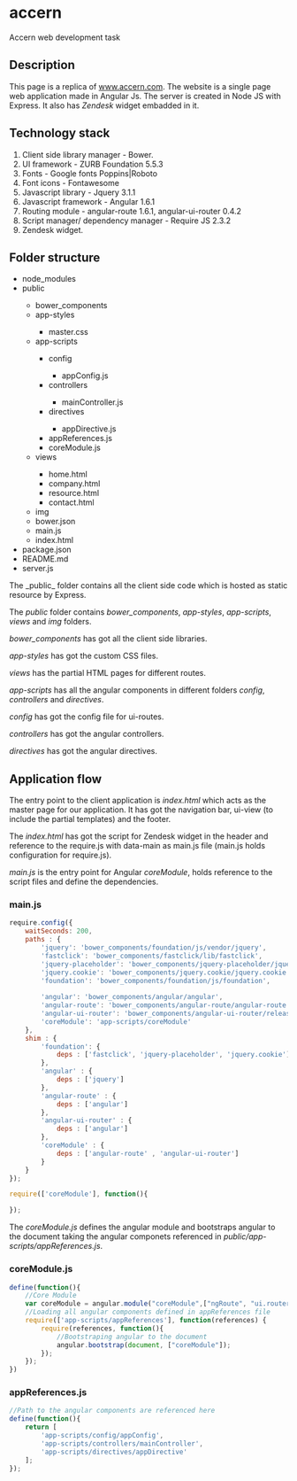 # accern
Accern web development task
## Description
This page is a replica of www.accern.com.
The website is a single page web application made in Angular Js. The server is created in Node JS with Express. It also has _Zendesk_ widget embadded in it.

## Technology stack
1. Client side library manager - Bower.
2. UI framework - ZURB Foundation 5.5.3
3. Fonts - Google fonts Poppins|Roboto
4. Font icons - Fontawesome
5. Javascript library - Jquery 3.1.1
6. Javascript framework - Angular 1.6.1
7. Routing module - angular-route 1.6.1, angular-ui-router 0.4.2
8. Script manager/ dependency manager - Require JS 2.3.2
9. Zendesk widget.

## Folder structure
<ul>
	<li>node_modules</li>
	<li>public</li>
	<ul>
		<li>bower_components</li>
		<li>app-styles</li>
			<ul>
			<li>master.css</li>
			</ul>
		<li>app-scripts</li>
		<ul>
			<li>config</li>
				<ul>
				<li>appConfig.js</li>
				</ul>
			<li>controllers</li>
				<ul>
				<li>mainController.js</li>
				</ul>
			<li>directives</li>
				<ul>
				<li>appDirective.js</li>
				</ul>
			<li>appReferences.js</li>
			<li>coreModule.js</li>
		</ul>
		<li>views</li>
			<ul>
			<li>home.html</li>
			<li>company.html</li>
			<li>resource.html</li>
			<li>contact.html</li>
			</ul>
		<li>img</li>
		<li>bower.json</li>
		<li>main.js</li>
		<li>index.html</li>
	</ul>
	<li>package.json</li>
	<li>README.md</li>
	<li>server.js</li>
</ul>
The _public_ folder contains all the client side code which is hosted as static resource by Express.

The _public_ folder contains _bower_components_, _app-styles_, _app-scripts_, _views_ and _img_ folders.

_bower_components_ has got all the client side libraries.

_app-styles_ has got the custom CSS files.

_views_ has the partial HTML pages for different routes.

_app-scripts_ has all the angular components in different folders _config_, _controllers_ and _directives_.

_config_ has got the config file for ui-routes.

_controllers_ has got the angular controllers.

_directives_ has got the angular directives.

## Application flow
The entry point to the client application is _index.html_ which acts as the master page for our application. It has got the navigation bar, ui-view (to include the partial templates) and the footer.

The _index.html_ has got the script for Zendesk widget in the header and reference to the require.js with data-main as main.js file (main.js holds configuration for require.js).

_main.js_ is the entry point for Angular _coreModule_, holds reference to the script files and define the dependencies.
### main.js
```javascript
require.config({
    waitSeconds: 200,
    paths : {
        'jquery': 'bower_components/foundation/js/vendor/jquery',
        'fastclick': 'bower_components/fastclick/lib/fastclick',
        'jquery-placeholder': 'bower_components/jquery-placeholder/jquery.placeholder',
        'jquery.cookie': 'bower_components/jquery.cookie/jquery.cookie',
        'foundation': 'bower_components/foundation/js/foundation',
        
        'angular': 'bower_components/angular/angular',
        'angular-route': 'bower_components/angular-route/angular-route',
        'angular-ui-router': 'bower_components/angular-ui-router/release/angular-ui-router',
        'coreModule': 'app-scripts/coreModule'
    },
    shim : {
        'foundation': {
            deps : ['fastclick', 'jquery-placeholder', 'jquery.cookie']
        },
        'angular' : {
			deps : ['jquery']
		},
		'angular-route' : {
			deps : ['angular']
		},
		'angular-ui-router' : {
			deps : ['angular']
		},
        'coreModule' : {
			deps : ['angular-route' , 'angular-ui-router']
		}
    }
});

require(['coreModule'], function(){

});
```
The _coreModule.js_ defines the angular module and bootstraps angular to the document taking the angular componets referenced in _public/app-scripts/appReferences.js_.
### coreModule.js
```javascript
define(function(){
    //Core Module
    var coreModule = angular.module("coreModule",["ngRoute", "ui.router"]);
	//Loading all angular components defined in appReferences file
	require(['app-scripts/appReferences'], function(references) {
		require(references, function(){
			//Bootstraping angular to the document
			angular.bootstrap(document, ["coreModule"]);
		});
	});
})
```
### appReferences.js
```javascript
//Path to the angular components are referenced here
define(function(){
	return [
		'app-scripts/config/appConfig',
        'app-scripts/controllers/mainController',
        'app-scripts/directives/appDirective'
	];
});
```
